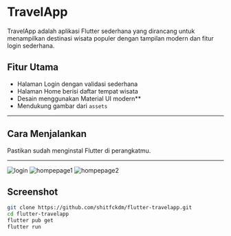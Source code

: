 # TravelApp

TravelApp adalah aplikasi Flutter sederhana yang dirancang untuk menampilkan destinasi wisata populer dengan tampilan modern dan fitur login sederhana.


## Fitur Utama
- Halaman Login dengan validasi sederhana  
- Halaman Home berisi daftar tempat wisata  
- Desain menggunakan Material UI modern**
- Mendukung gambar dari `assets`

---

## Cara Menjalankan
Pastikan sudah menginstal Flutter di perangkatmu.


---
![login](https://github.com/user-attachments/assets/43122d11-b4d6-407a-9e5a-29614c2383ae)
![hompepage1](https://github.com/user-attachments/assets/d358cb6e-0420-443d-b536-8f6490a4db31)
![hompepage2](https://github.com/user-attachments/assets/55dce3ca-7fac-4e13-bb99-da0041847cd7)

## Screenshot


```bash
git clone https://github.com/shitfckdm/flutter-travelapp.git
cd flutter-travelapp
flutter pub get
flutter run
